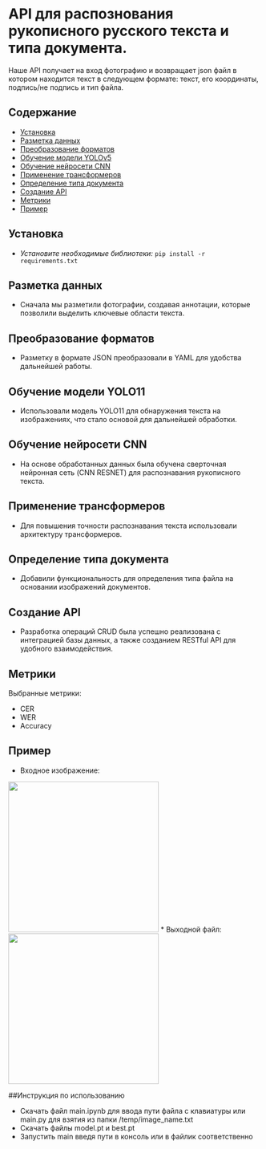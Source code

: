 # API для распознования рукописного русского текста и типа документа.
Наше API получает на вход фотографию и возвращает json файл в котором находится текст в следующем формате: текст, его координаты, подпись/не подпись и тип файла.
## Содержание
* [Установка](#установка)    
* [Разметка данных](#разметка-данных)  
* [Преобразование форматов](#преобразование-форматов)  
* [Обучение модели YOLOv5](#обучение-модели-yolo11)  
* [Обучение нейросети CNN](#обучение-нейросети-cnn)  
* [Применение трансформеров](#применение-трансформеров)    
* [Определение типа документа](#определение-типа-документа)
* [Создание API](#создание-api)
* [Метрики](#метрики)
* [Пример](#пример)
  
## Установка
* *Установите  необходимые  библиотеки:*  `pip install -r requirements.txt`
## Разметка данных
* Сначала мы разметили фотографии, создавая аннотации, которые позволили выделить ключевые области текста.
## Преобразование форматов
* Разметку в формате JSON преобразовали в YAML для удобства дальнейшей работы.
## Обучение модели YOLO11
* Использовали модель YOLO11 для обнаружения текста на изображениях, что стало основой для дальнейшей обработки.  
## Обучение нейросети CNN
* На основе обработанных данных была обучена сверточная нейронная сеть (CNN RESNET) для распознавания рукописного текста.  
## Применение трансформеров
* Для повышения точности распознавания текста использовали архитектуру трансформеров.  
## Определение типа документа
* Добавили функциональность для определения типа файла на основании изображений документов.
## Создание API
* Разработка операций CRUD была успешно реализована с интеграцией базы данных, а также созданием RESTful API для удобного взаимодействия.
## Метрики
Выбранные метрики:
* CER
* WER
* Accuracy
## Пример
* Входное изображение:
<img src="photos/photo1" width="300" height="300"/>
* Выходной файл:
<img src="photos/photo2" width="300" height="300"/>

##Инструкция по использованию 
* Скачать файл main.ipynb для ввода пути файла с клавиатуры или main.py для взятия из папки /temp/image_name.txt
* Скачать файлы model.pt и best.pt
* Запустить main введя пути в консоль или в файлик соответственно

